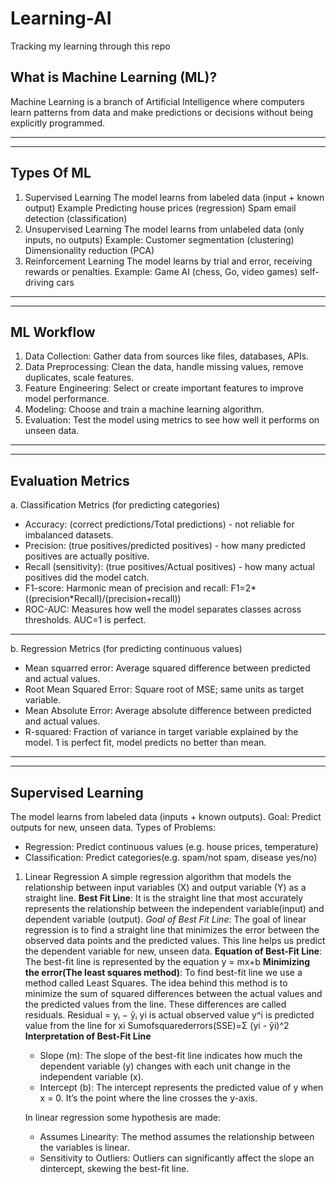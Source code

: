 # Learning-AI

Tracking my learning through this repo

## What is Machine Learning (ML)?

Machine Learning is a branch of Artificial Intelligence where computers learn patterns from data and make predictions or decisions without being explicitly programmed.

---

---

## Types Of ML

1. Supervised Learning
   The model learns from labeled data (input + known output)
   Example
   Predicting house prices (regression)
   Spam email detection (classification)
2. Unsupervised Learning
   The model learns from unlabeled data (only inputs, no outputs)
   Example:
   Customer segmentation (clustering)
   Dimensionality reduction (PCA)
3. Reinforcement Learning
   The model learns by trial and error, receiving rewards or penalties.
   Example:
   Game AI (chess, Go, video games)
   self-driving cars

---

---

## ML Workflow

1. Data Collection: Gather data from sources like files, databases, APIs.
2. Data Preprocessing: Clean the data, handle missing values, remove duplicates, scale features.
3. Feature Engineering: Select or create important features to improve model performance.
4. Modeling: Choose and train a machine learning algorithm.
5. Evaluation: Test the model using metrics to see how well it performs on unseen data.

---

---

## Evaluation Metrics

a. Classification Metrics (for predicting categories)

- Accuracy: (correct predictions/Total predictions) - not reliable for imbalanced datasets.
- Precision: (true positives/predicted positives) - how many predicted positives are actually positive.
- Recall (sensitivity): (true positives/Actual positives) - how many actual positives did the model catch.
- F1-score: Harmonic mean of precision and recall:
  F1=2*((precision*Recall)/(precision+recall))
- ROC-AUC: Measures how well the model separates classes across thresholds. AUC=1 is perfect.

---

b. Regression Metrics (for predicting continuous values)

- Mean squarred error: Average squared difference between predicted and actual values.
- Root Mean Squared Error: Square root of MSE; same units as target variable.
- Mean Absolute Error: Average absolute difference between predicted and actual values.
- R-squared: Fraction of variance in target variable explained by the model. 1 is perfect fit, model predicts no better than mean.

---

---

## Supervised Learning

The model learns from labeled data (inputs + known outputs).
Goal: Predict outputs for new, unseen data.
Types of Problems:

- Regression: Predict continuous values (e.g. house prices, temperature)
- Classification: Predict categories(e.g. spam/not spam, disease yes/no)

1. Linear Regression
   A simple regression algorithm that models the relationship between input variables (X) and output variable (Y) as a straight line.
   **Best Fit Line**: It is the straight line that most accurately represents the relationship between the independent variable(input) and dependent variable (output).
   _Goal of Best Fit Line_: The goal of linear regression is to find a straight line that minimizes the error between the observed data points and the predicted values. This line helps us predict the dependent variable for new, unseen data.
   **Equation of Best-Fit Line**: The best-fit line is represented by the equation
   y = mx+b
   **Minimizing the error(The least squares method)**: To find best-fit line we use a method called Least Squares.
   The idea behind this method is to minimize the sum of squared differences between the actual values and the predicted values from the line.
   These differences are called residuals.
   Residual = yᵢ − ŷᵢ
   yi is actual observed value
   y^i is predicted value from the line for xi
   Sumofsquarederrors(SSE)=Σ (yi - ŷi)^2
   **Interpretation of Best-Fit Line**

   - Slope (m): The slope of the best-fit line indicates how much the dependent variable (y) changes with each unit change in the independent variable (x).
   - Intercept (b): The intercept represents the predicted value of y when x = 0. It’s the point where the line crosses the y-axis.

   In linear regression some hypothesis are made:

   - Assumes Linearity: The method assumes the relationship between the variables is linear.
   - Sensitivity to Outliers: Outliers can significantly affect the slope an dintercept, skewing the best-fit line.
